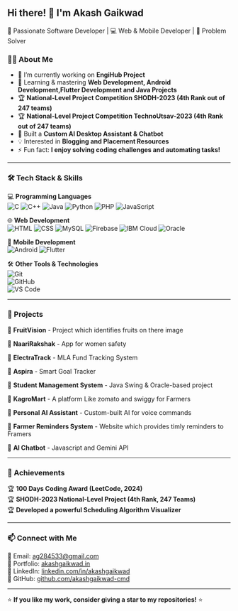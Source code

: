 ## Hi there! 👋 I'm Akash Gaikwad  

🚀 Passionate Software Developer | 💻 Web & Mobile Developer | 🎯 Problem Solver  

### 👨‍💻 About Me  
- 🔭 I’m currently working on **EngiHub Project**  
- 🌱 Learning & mastering **Web Development, Android Development,Flutter Development and Java Projects**  
- 🏆 **National-Level Project Competition SHODH-2023 (4th Rank out of 247 teams)**
- 🏆 **National-Level Project Competition TechnoUtsav-2023 (4th Rank out of 247 teams)**  
- 🤖 Built a **Custom AI Desktop Assistant & Chatbot**  
- 💡 Interested in **Blogging and Placement Resources**  
- ⚡ Fun fact: **I enjoy solving coding challenges and automating tasks!**  

---

### 🛠️ Tech Stack & Skills  
💻 **Programming Languages**  
![C](https://img.shields.io/badge/-C-blue?style=flat-square&logo=c)  ![C++](https://img.shields.io/badge/-C++-00599C?style=flat-square&logo=c%2B%2B)  ![Java](https://img.shields.io/badge/-Java-orange?style=flat-square&logo=java)  ![Python](https://img.shields.io/badge/-Python-3776AB?style=flat-square&logo=python)  ![PHP](https://img.shields.io/badge/-PHP-777BB4?style=flat-square&logo=php)  ![JavaScript](https://img.shields.io/badge/-JavaScript-F7DF1E?style=flat-square&logo=javascript)  

🌐 **Web Development**  
![HTML](https://img.shields.io/badge/-HTML-E34F26?style=flat-square&logo=html5)  ![CSS](https://img.shields.io/badge/-CSS-1572B6?style=flat-square&logo=css3)  ![MySQL](https://img.shields.io/badge/-MySQL-4479A1?style=flat-square&logo=mysql)  ![Firebase](https://img.shields.io/badge/-Firebase-FFCA28?style=flat-square&logo=firebase)  ![IBM Cloud](https://img.shields.io/badge/-IBM%20Cloud-1261FE?style=flat-square&logo=ibm-cloud)  ![Oracle](https://img.shields.io/badge/-Oracle-F80000?style=flat-square&logo=oracle)  

📱 **Mobile Development**  
![Android](https://img.shields.io/badge/-Android-3DDC84?style=flat-square&log8o=android)    ![Flutter](https://img.shields.io/badge/-Flutter-02569B?style=flat-square&logo=flutter)  

🛠 **Other Tools & Technologies**  
![Git](https://img.shields.io/badge/-Git-F05032?style=flat-square&logo=git)  
![GitHub](https://img.shields.io/badge/-GitHub-181717?style=flat-square&logo=github)  
![VS Code](https://img.shields.io/badge/-VS%20Code-007ACC?style=flat-square&logo=visual-studio-code)  

---

### 🌟 Projects  
📌 **FruitVision** - Project which identifies fruits on there image

📌 **NaariRakshak** - App for women safety 

📌 **ElectraTrack** - MLA Fund Tracking System 

📌 **Aspira** - Smart Goal Tracker  

📌 **Student Management System** - Java Swing & Oracle-based project 

📌 **KagroMart** - A platform Like zomato and swiggy for Farmers  

📌 **Personal AI Assistant** - Custom-built AI for voice commands 

📌 **Farmer Reminders System** - Website which provides timly reminders to Framers 

📌 **AI Chatbot** - Javascript and Gemini API 

---

### 🎯 Achievements  
🏆 **100 Days Coding Award (LeetCode, 2024)**  
🏆 **SHODH-2023 National-Level Project (4th Rank, 247 Teams)**  
🏆 **Developed a powerful Scheduling Algorithm Visualizer**  

---

### 📫 Connect with Me  
📧 Email: ag284533@gmail.com  
🔗 Portfolio: [akashgaikwad.in](http://akashgaikwad.in/)  
💼 LinkedIn: [linkedin.com/in/akashgaikwad](https://www.linkedin.com/in/akash-gaikwad-35113522a/)  
📌 GitHub: [github.com/akashgaikwad-cmd](https://github.com/akashgaikwad-cmd)  

---

⭐ **If you like my work, consider giving a star to my repositories!** ⭐  
